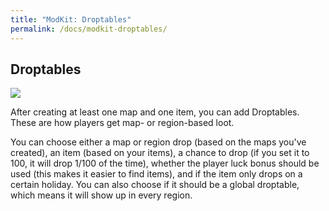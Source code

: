 ```yaml
---
title: "ModKit: Droptables"
permalink: /docs/modkit-droptables/
---
```


## Droptables

![](https://i.imgur.com/ucC2z9D.png)

After creating at least one map and one item, you can add Droptables. These are how players get map- or region-based loot.

You can choose either a map or region drop (based on the maps you've created), an item (based on your items), a chance to drop (if you set it to 100, it will drop 1/100 of the time), whether the player luck bonus should be used (this makes it easier to find items), and if the item only drops on a certain holiday. You can also choose if it should be a global droptable, which means it will show up in every region.
